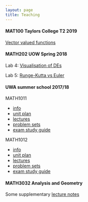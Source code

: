 ```yaml
---
layout: page
title: Teaching
---
```


#### MAT100 Taylors College T2 2019

[Vector valued functions](MAT100_vvf.html)

#### MATH202 UOW Spring 2018

Lab 4: [Visualisation of DEs](MATH202_lab4.html)

Lab 5: [Runge-Kutta vs Euler](MATH202_lab5.html)

#### UWA summer school 2017/18

MATH1011

* [info](MATH1011_info.html)
* [unit plan](MATH1011_unit_plan.html) 
* [lectures](MATH1011_lectures.html)
* [problem sets](MATH1011_problems.html)
* [exam study guide](1011_exam_study_guide.html)


MATH1012

* [info](MATH1012_info.html)
* [unit plan](MATH1012_unit_plan.html) 
* [lectures](MATH1012_lectures.html)
* [problem sets](MATH1012_problems.html)
* [exam study guide](1012_exam_study_guide.html)

#### MATH3032 Analysis and Geometry

Some supplementary [lecture notes](supp_notes.pdf)